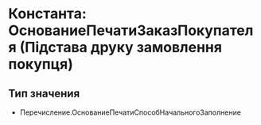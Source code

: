 ﻿# Константа: ОснованиеПечатиЗаказПокупателя (Підстава друку замовлення покупця)

## Тип значения

- Перечисление.ОснованиеПечатиСпособНачальногоЗаполнение

